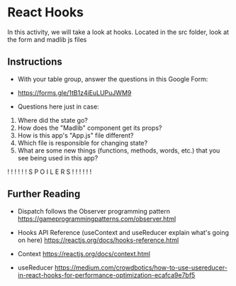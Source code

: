 # React Hooks

In this activity, we will take a look at hooks. Located in the src folder, look at the form and madlib js files

## Instructions

- With your table group, answer the questions in this Google Form:
- https://forms.gle/1tB1z4iEuLUPuJWM9

- Questions here just in case:

1. Where did the state go?
2. How does the "Madlib" component get its props?
3. How is this app's "App.js" file different?
4. Which file is responsible for changing state?
5. What are some new things (functions, methods, words, etc.) that you see being used in this app?

!
!
!
!
!
!
S
P
O
I
L
E
R
S
!
!
!
!
!
!

## Further Reading

- Dispatch follows the Observer programming pattern
  https://gameprogrammingpatterns.com/observer.html

- Hooks API Reference (useContext and useReducer explain what's going on here)
  https://reactjs.org/docs/hooks-reference.html

- Context
  https://reactjs.org/docs/context.html

- useReducer
  https://medium.com/crowdbotics/how-to-use-usereducer-in-react-hooks-for-performance-optimization-ecafca9e7bf5

